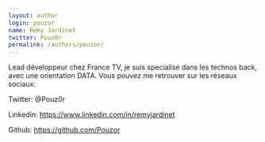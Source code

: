 ```yaml
---
layout: author
login: pouzor
name: Rémy Jardinet
twitter: Pouz0r
permalink: /authors/pouzor/
---
```

Lead développeur chez France TV, je suis specialisé dans les technos back, avec une orientation DATA.
Vous pouvez me retrouver sur les réseaux sociaux:

Twitter: @Pouz0r

Linkedin: https://www.linkedin.com/in/remyjardinet

Github: https://github.com/Pouzor
